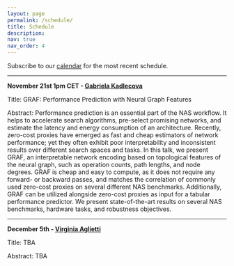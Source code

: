 ```yaml
---
layout: page
permalink: /schedule/
title: Schedule
description: 
nav: true
nav_order: 4
---
```



Subscribe to our [calendar](https://calendar.google.com/calendar/u/2?cid=YXV0b21sc2VtaW5hckBnbWFpbC5jb20) for the most recent schedule.

---------

**November 21st 1pm CET - [Gabriela Kadlecova](https://gabikadlecova.github.io/)**

Title: GRAF: Performance Prediction with Neural Graph Features

Abstract:
Performance prediction is an essential part of the NAS workflow.  It helps to accelerate search algorithms, pre-select promising networks, and estimate the latency and energy consumption of an architecture.  Recently, zero-cost proxies have emerged as fast and cheap estimators of network performance;  yet they often exhibit poor interpretability and inconsistent results over different search spaces and tasks.
In this talk, we present GRAF, an interpretable network encoding based on topological features of the neural graph, such as operation counts, path lengths, and node degrees. GRAF is cheap and easy to compute, as it does not require any forward- or backward passes, and matches the correlation of commonly used zero-cost proxies on several different NAS benchmarks. Additionally, GRAF can be utilized alongside zero-cost proxies as input for a tabular performance predictor.  We present state-of-the-art results on several NAS benchmarks, hardware tasks, and robustness objectives.

---------

**December 5th - [Virginia Aglietti](https://virgiagl.github.io/)**

Title: TBA

Abstract: TBA

